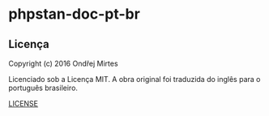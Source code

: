 # phpstan-doc-pt-br

## Licença

Copyright (c) 2016 Ondřej Mirtes

Licenciado sob a Licença MIT.
A obra original foi traduzida do inglês para o português brasileiro.

[LICENSE](LICENSE)
